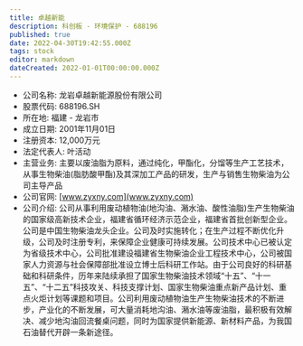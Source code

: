 ```yaml
---
title: 卓越新能
description: 科创板 - 环境保护 - 688196
published: true
date: 2022-04-30T19:42:55.000Z
tags: stock
editor: markdown
dateCreated: 2022-01-01T00:00:00.000Z
---
```


- 公司名称: 龙岩卓越新能源股份有限公司
- 股票代码: 688196.SH
- 所在地: 福建 - 龙岩市
- 成立日期: 2001年11月01日
- 注册资本: 12,000万元
- 法定代表人: 叶活动
- 主营业务: 主要以废油脂为原料，通过纯化，甲酯化，分馏等生产工艺技术，从事生物柴油(脂肪酸甲酯)及其深加工产品的研发，生产与销售生物柴油为公司主导产品
- 公司官网: [www.zyxny.com](www.zyxny.com)
- 公司介绍: 公司从事利用废动植物油(地沟油、潲水油、酸性油脂)生产生物柴油的国家级高新技术企业，福建省循环经济示范企业，福建省首批创新型企业。公司是中国生物柴油龙头企业。公司及时实施转化；在生产过程不断优化升级，公司及时注册专利，来保障企业健康可持续发展。公司技术中心已被认定为省级技术中心，公司批准建设福建省生物柴油企业工程技术中心，公司被国家人力资源与社会保障部批准设立博士后科研工作站。由于公司良好的科研基础和科研条件，历年来陆续承担了国家生物柴油技术领域“十五”、“十一五”、“十二五”科技攻关、科技支撑计划、国家生物柴油重点新产品计划、重点火炬计划等课题和项目。公司利用废动植物油生产生物柴油技术的不断进步，产业化的不断发展，可大量消耗地沟油、潲水油等废油脂，最积极有效解决、减少地沟油回流餐桌问题，同时为国家提供新能源、新材料产品，为我国石油替代开辟一条新途径。


